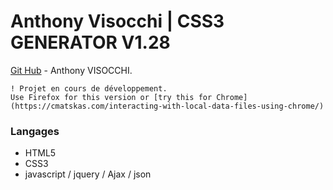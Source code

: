 # Anthony Visocchi | CSS3 GENERATOR V1.28
[Git Hub](https://github.com/anthoviso) - Anthony VISOCCHI.

```
! Projet en cours de développement.
Use Firefox for this version or [try this for Chrome](https://cmatskas.com/interacting-with-local-data-files-using-chrome/)
```

### Langages

* HTML5
* CSS3
* javascript / jquery / Ajax / json

